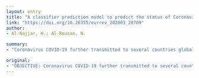```yaml
---
layout: entry
title: "A classifier prediction model to predict the status of Coronavirus COVID-19 patients in South Korea"
link: "https://doi.org/10.26355/eurrev_202003_20709"
author:
- Al-Najjar, H.; Al-Rousan, N.

summary:
- "Coronavirus COVID-19 further transmitted to several countries globally. The status of the infected cases can be determined basing on the treatment process along with several other factors. This research aims to build a classifier prediction model to predict the status of recovered and death coronavirus CovID-19 patients in South Korea. Artificial neural network principle is used to classify the collected data between February 20, 2020 and March 9, 2020. Results found that the proposed classifier efficiently predicted recovered and fatal cases."

original:
- "OBJECTIVE: Coronavirus COVID-19 further transmitted to several countries globally. The status of the infected cases can be determined basing on the treatment process along with several other factors. This research aims to build a classifier prediction model to predict the status of recovered and death coronavirus CovID-19 patients in South Korea. MATERIALS AND METHODS: Artificial neural network principle is used to classify the collected data between February 20, 2020 and March 9, 2020. The proposed classifier used different seven variables, namely, country, infection reason, sex, group, confirmation date, birth year, and region. The most effective variables on recovered and fatal cases are analyzed based on the neural network model. RESULTS: The results found that the proposed predictive classifier efficiently predicted recovered and death cases. Besides, it is found that discovering the infection reason would increase the probability to recover the patient. This indicates that the virus might be controllable based on infection reasons. In addition, the earlier discovery of the disease affords better control and a higher probability of being recovered. CONCLUSIONS: Our recommendation is to use this model to predict the status of the patients globally."
---
```


